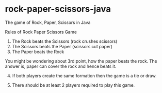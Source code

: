 
rock-paper-scissors-java
========================

The game of Rock, Paper, Scissors in Java

Rules of Rock Paper Scissors Game
1. The Rock beats the Scissors  (rock crushes scissors)
2. The Scissors beats the Paper (scissors cut paper)
3. The Paper beats the Rock

You might be wondering about 3rd point, how the paper beats the rock. 
The answer is, paper can cover the rock and hence beats it.

4. If both players create the same formation then the game is a tie or draw.

5. There should be at least 2 players required to play this game.
